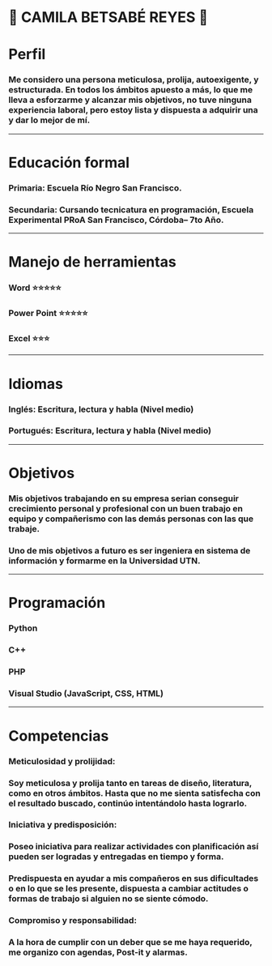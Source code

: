 # :blossom: **CAMILA BETSABÉ REYES** :blossom:
# **Perfil**
### Me considero una persona meticulosa, prolija, autoexigente, y estructurada. En todos los ámbitos apuesto a más, lo que me lleva a esforzarme y alcanzar mis objetivos, no tuve ninguna experiencia laboral, pero estoy lista y dispuesta a adquirir una y dar lo mejor de mí.
___________________________________________________________________________
# **Educación formal**
### Primaria: Escuela Río Negro San Francisco.
### Secundaria: Cursando tecnicatura en programación, Escuela Experimental PRoA San Francisco, Córdoba– 7to Año.
___________________________________________________________________________
# **Manejo de herramientas**
### Word :star::star::star::star::star:
### Power Point :star::star::star::star::star:
### Excel :star::star::star:
___________________________________________________________________________
# **Idiomas**
### Inglés: Escritura, lectura y habla (Nivel medio)
### Portugués: Escritura, lectura y habla (Nivel medio)
___________________________________________________________________________
# **Objetivos**
### Mis objetivos trabajando en su empresa serian conseguir crecimiento personal y profesional con un buen trabajo en equipo y compañerismo con las demás personas con las que trabaje.
### Uno de mis objetivos a futuro es ser ingeniera en sistema de información y formarme en la Universidad UTN. 
___________________________________________________________________________
# **Programación**
### Python       
### C++         
### PHP
### Visual Studio (JavaScript, CSS, HTML)
___________________________________________________________________________
# **Competencias**
### Meticulosidad y prolijidad:
### Soy meticulosa y prolija tanto en tareas de diseño, literatura, como en otros ámbitos. Hasta que no me sienta satisfecha con el resultado buscado, continúo intentándolo hasta lograrlo.
### Iniciativa y predisposición:
### Poseo iniciativa para realizar actividades con planificación así pueden ser logradas y entregadas en tiempo y forma.
### Predispuesta en ayudar a mis compañeros en sus dificultades o en lo que se les presente, dispuesta a cambiar actitudes o formas de trabajo si alguien no se siente cómodo.
### Compromiso y responsabilidad:
### A la hora de cumplir con un deber que se me haya requerido, me organizo con agendas, Post-it y alarmas.
